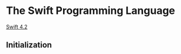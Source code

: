 # The Swift Programming Language

[Swift 4.2](https://docs.swift.org/swift-book)

## Initialization
